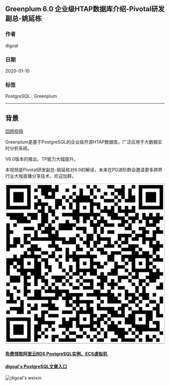 ## Greenplum 6.0 企业级HTAP数据库介绍-Pivotal研发副总-姚延栋  
                                                                                                                 
### 作者                                                                        
digoal                                                                                                                 
                                                                                                                 
### 日期                                                                                                                 
2020-01-10                                                                                                              
                                                                                                                 
### 标签                                                                                                                 
PostgreSQL , Greenplum        
                                                                                                                 
----                                                                                                                 
                                                                                                                 
## 背景       
[回顾视频](https://yq.aliyun.com/live/1893)        
      
Greenplum是基于PostgreSQL的企业级开源HTAP数据库，广泛应用于大数据实时分析系统。  
  
V6.0版本的推出，TP能力大幅提升。  
  
本视频是Pivotal研发副总-姚延栋对6.0的解读，未来在PG进阶群会邀请更多跨界行业大咖直播分享技术，欢迎加群。  
  
![pic](../pic/dingding_pg_chat.png)    
      
#### [免费领取阿里云RDS PostgreSQL实例、ECS虚拟机](https://www.aliyun.com/database/postgresqlactivity "57258f76c37864c6e6d23383d05714ea")    
      
      
#### [digoal's PostgreSQL文章入口](https://github.com/digoal/blog/blob/master/README.md "22709685feb7cab07d30f30387f0a9ae")    
      
      
![digoal's weixin](../pic/digoal_weixin.jpg "f7ad92eeba24523fd47a6e1a0e691b59")    
  
